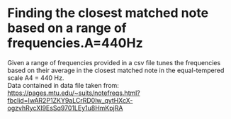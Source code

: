 # Finding the closest matched note based on a range of frequencies.A=440Hz
Given a range of frequencies provided in a csv file tunes the frequencies based on their average in the closest matched note in the equal-tempered scale A4 = 440 Hz.  
Data contained in data file taken from: https://pages.mtu.edu/~suits/notefreqs.html?fbclid=IwAR2P1ZKY9aLCrRD0lw_qytHXcX-ogzvhRycXI9EsSq9701LEy1u8HmKpjRA
